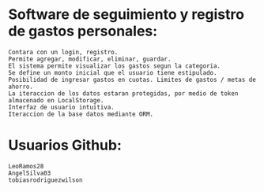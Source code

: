 # Software de seguimiento y registro de gastos personales:
    Contara con un login, registro.
    Permite agregar, modificar, eliminar, guardar.
    El sistema permite visualizar los gastos segun la categoria.
    Se define un monto inicial que el usuario tiene estipulado.
    Posibilidad de ingresar gastos en cuotas. Limites de gastos / metas de ahorro.
    La iteraccion de los datos estaran protegidas, por medio de token almacenado en LocalStorage.
    Interfaz de usuario intuitiva.
    Iteraccion de la base datos mediante ORM. 

# Usuarios Github:
    LeoRamos28
    AngelSilva03
    tobiasrodriguezwilson

    
